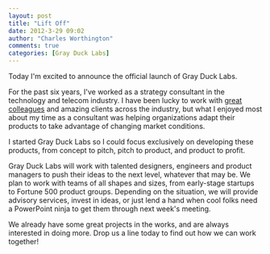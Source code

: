 ```yaml
---
layout: post
title: "Lift Off"
date: 2012-3-29 09:02
author: "Charles Worthington"
comments: true
categories: [Gray Duck Labs]
---
```


Today I'm excited to announce the official launch of Gray Duck Labs.

For the past six years, I've worked as a strategy consultant in the technology and telecom industry. I have been lucky to work with [great colleagues](http://www.altvil.com) and amazing clients across the industry, but what I enjoyed most about my time as a consultant was helping organizations adapt their products to take advantage of changing market conditions.

I started Gray Duck Labs so I could focus exclusively on developing these products, from concept to pitch, pitch to product, and product to profit.

Gray Duck Labs will work with talented designers, engineers and product managers to push their ideas to the next level, whatever that may be. We plan to work with teams of all shapes and sizes, from early-stage startups to Fortune 500 product groups. Depending on the situation, we will provide advisory services, invest in ideas, or just lend a hand when cool folks need a PowerPoint ninja to get them through next week's meeting.

We already have some great projects in the works, and are always interested in doing more. Drop us a line today to find out how we can work together!